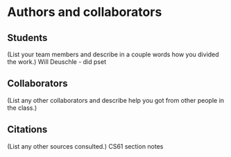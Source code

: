 Authors and collaborators
=========================

Students
--------
(List your team members and describe in a couple words how you divided the
work.)
Will Deuschle - did pset


Collaborators
-------------
(List any other collaborators and describe help you got from other people in
the class.)


Citations
---------
(List any other sources consulted.)
CS61 section notes
